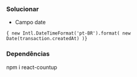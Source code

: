 

### Solucionar
* Campo date
```
{ new Intl.DateTimeFormat('pt-BR').format( new Date(transaction.createdAt) )}
```

### Dependências

npm i react-countup